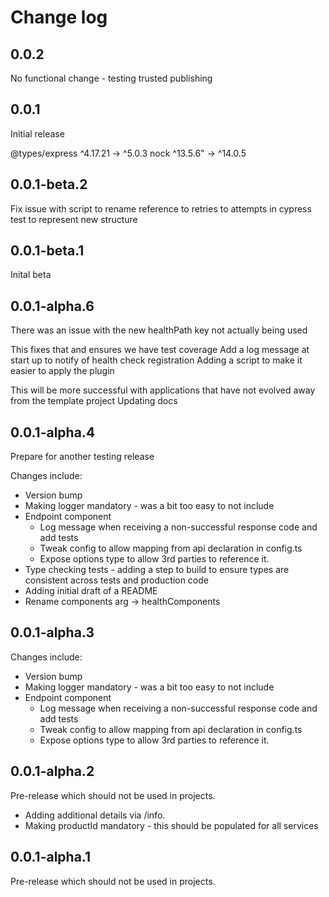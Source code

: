 # Change log

## 0.0.2

No functional change - testing trusted publishing

## 0.0.1

Initial release 

 @types/express  ^4.17.21 →  ^5.0.3
 nock            ^13.5.6" →  ^14.0.5


## 0.0.1-beta.2

Fix issue with script to rename reference to retries to attempts in cypress test to represent new structure

## 0.0.1-beta.1

Inital beta

## 0.0.1-alpha.6

There was an issue with the new healthPath key not actually being used

This fixes that and ensures we have test coverage
Add a log message at start up to notify of health check registration
Adding a script to make it easier to apply the plugin

This will be more successful with applications that have not evolved away from the template project
Updating docs

## 0.0.1-alpha.4

Prepare for another testing release

Changes include:

- Version bump
- Making logger mandatory - was a bit too easy to not include
- Endpoint component
  * Log message when receiving a non-successful response code and add tests
  * Tweak config to allow mapping from api declaration in config.ts
  * Expose options type to allow 3rd parties to reference it.
- Type checking tests - adding a step to build to ensure types are consistent across tests and production code
- Adding initial draft of a README
- Rename components arg -> healthComponents

## 0.0.1-alpha.3

Changes include:

* Version bump
* Making logger mandatory - was a bit too easy to not include
* Endpoint component
  * Log message when receiving a non-successful response code and add tests
  * Tweak config to allow mapping from api declaration in config.ts
  * Expose options type to allow 3rd parties to reference it.

## 0.0.1-alpha.2

Pre-release which should not be used in projects.

- Adding additional details via /info.
- Making productId mandatory - this should be populated for all services

## 0.0.1-alpha.1

Pre-release which should not be used in projects.
